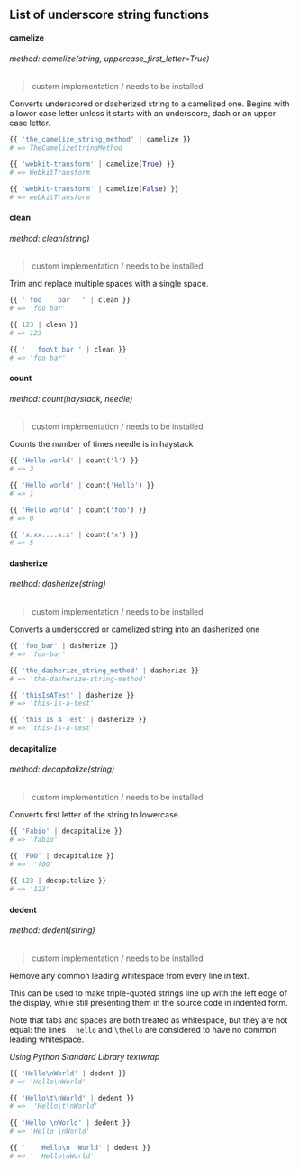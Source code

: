 ## List of underscore string functions 

#### camelize
###### method: camelize(string, uppercase_first_letter=True)
> custom implementation / needs to be installed

Converts underscored or dasherized string to a camelized one. Begins with a lower case letter unless it starts with an underscore, dash or an upper case letter.

```python
{{ 'the_camelize_string_method' | camelize }}
# => TheCamelizeStringMethod

{{ 'webkit-transform' | camelize(True) }}
# => WebkitTransform

{{ 'webkit-transform' | camelize(False) }}
# => webkitTransform
```

#### clean
###### method: clean(string)
> custom implementation / needs to be installed

Trim and replace multiple spaces with a single space.

```python
{{ ' foo    bar   ' | clean }}
# => 'foo bar'

{{ 123 | clean }}
# => 123

{{ '   foo\t bar ' | clean }}
# => 'foo bar'
```

#### count
###### method: count(haystack, needle)
> custom implementation / needs to be installed

Counts the number of times needle is in haystack

```python
{{ 'Hello world' | count('l') }}
# => 3

{{ 'Hello world' | count('Hello') }}
# => 1

{{ 'Hello world' | count('foo') }}
# => 0

{{ 'x.xx....x.x' | count('x') }}
# => 5
```

#### dasherize
###### method: dasherize(string)
> custom implementation / needs to be installed

Converts a underscored or camelized string into an dasherized one

```python
{{ 'foo_bar' | dasherize }}
# => 'foo-bar'

{{ 'the_dasherize_string_method' | dasherize }}
# => 'the-dasherize-string-method'

{{ 'thisIsATest' | dasherize }}
# => 'this-is-a-test'

{{ 'this Is A Test' | dasherize }}
# => 'this-is-a-test'
```

#### decapitalize
###### method: decapitalize(string)
> custom implementation / needs to be installed

Converts first letter of the string to lowercase.

```python
{{ 'Fabio' | decapitalize }}
# => 'fabio'

{{ 'FOO' | decapitalize }}
# =>  'fOO'
 
{{ 123 | decapitalize }}
# => '123'
```

#### dedent
###### method: dedent(string)
> custom implementation / needs to be installed

Remove any common leading whitespace from every line in text.

This can be used to make triple-quoted strings line up with the left edge of the display, while still presenting them in the source code in indented form.

Note that tabs and spaces are both treated as whitespace, but they are not equal: the lines `  hello` and `\thello` are considered to have no common leading whitespace.

_Using Python Standard Library textwrap_

```python
{{ 'Hello\nWorld' | dedent }}
# => 'Hello\nWorld'

{{ 'Hello\t\nWorld' | dedent }}
# =>  'Hello\t\nWorld'
 
{{ 'Hello \nWorld' | dedent }}
# => 'Hello \nWorld'

{{ '    Hello\n  World' | dedent }}
# => '  Hello\nWorld'
```












